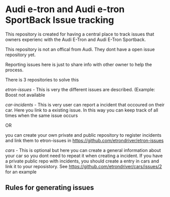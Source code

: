 # Audi e-tron and Audi e-tron SportBack Issue tracking
This repository is created for having a central place to track issues that owners experienc with the Audi E-Tron and Audi E-Tron Sportback.

This repository is not an offical from Audi. They dont have a open issue repository yet. 

Reporting issues here is just to share info with other owner to help the process. 

There is 3 repositories to solve this

*etron-issues* - This is very the different issues are described. (Example: Boost not available

*car-incidents* - This is very user can report a incident that occoured on their car. Here you link to a existing issue. In this way you can keep track of all times when the same issue occurs 

OR 

you can create your own private and public repository to register incidents and link them to etron-issues in https://github.com/etrondriver/etron-issues

*cars* - This is optional but here you can create a general information about your car so you dont need to repeat it when creating a incident. If you have a private public repo with incidents, you should create a entry in cars and link it to your reposistory. See https://github.com/etrondriver/cars/issues/2 for an example


## Rules for generating issues


